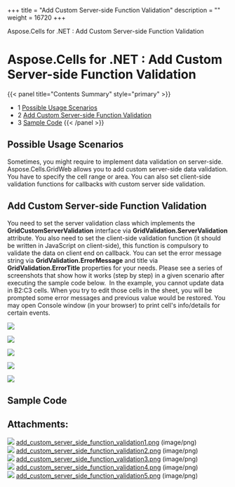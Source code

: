 +++
title = "Add Custom Server-side Function Validation" 
description = "" 
weight = 16720 
+++

Aspose.Cells for .NET : Add Custom Server-side Function Validation  

# Aspose.Cells for .NET : Add Custom Server-side Function Validation


{{< panel title="Contents Summary" style="primary" >}}
*   1 [Possible Usage Scenarios](#AddCustomServer-sideFunctionValidation-PossibleUsageScenarios)
*   2 [Add Custom Server-side Function Validation](#AddCustomServer-sideFunctionValidation-AddCustomServer-sideFunctionValidation)
*   3 [Sample Code](#AddCustomServer-sideFunctionValidation-SampleCode)
{{< /panel >}}
 

## Possible Usage Scenarios

Sometimes, you might require to implement data validation on server-side. Aspose.Cells.GridWeb allows you to add custom server-side data validation. You have to specify the cell range or area. You can also set client-side validation functions for callbacks with custom server side validation.

## Add Custom Server-side Function Validation

You need to set the server validation class which implements the **GridCustomServerValidation** interface via **GridValidation.ServerValidation** attribute. You also need to set the client-side validation function (it should be written in JavaScript on client-side), this function is compulsory to validate the data on client end on callback. You can set the error message string via **GridValidation.ErrorMessage** and title via **GridValidation.ErrorTitle** properties for your needs. Please see a series of screenshots that show how it works (step by step) in a given scenario after executing the sample code below.  In the example, you cannot update data in B2:C3 cells. When you try to edit those cells in the sheet, you will be prompted some error messages and previous value would be restored. You may open Console window (in your browser) to print cell's info/details for certain events. 

![](https://docs2.aspose.com/cells/net/attachments/64455551/64716863.png)

![](https://docs2.aspose.com/cells/net/attachments/64455551/64716864.png)

![](https://docs2.aspose.com/cells/net/attachments/64455551/64716865.png)

![](https://docs2.aspose.com/cells/net/attachments/64455551/64716866.png)

![](https://docs2.aspose.com/cells/net/attachments/64455551/64716867.png)

## Sample Code

## Attachments:

![](https://docs2.aspose.com/cells/net/images/icons/bullet_blue.gif) [add\_custom\_server\_side\_function\_validation1.png](https://docs2.aspose.com/cells/net/attachments/64455551/64716863.png) (image/png)  
![](https://docs2.aspose.com/cells/net/images/icons/bullet_blue.gif) [add\_custom\_server\_side\_function\_validation2.png](https://docs2.aspose.com/cells/net/attachments/64455551/64716864.png) (image/png)  
![](https://docs2.aspose.com/cells/net/images/icons/bullet_blue.gif) [add\_custom\_server\_side\_function\_validation3.png](https://docs2.aspose.com/cells/net/attachments/64455551/64716865.png) (image/png)  
![](https://docs2.aspose.com/cells/net/images/icons/bullet_blue.gif) [add\_custom\_server\_side\_function\_validation4.png](https://docs2.aspose.com/cells/net/attachments/64455551/64716866.png) (image/png)  
![](https://docs2.aspose.com/cells/net/images/icons/bullet_blue.gif) [add\_custom\_server\_side\_function\_validation5.png](https://docs2.aspose.com/cells/net/attachments/64455551/64716867.png) (image/png)  

